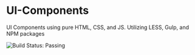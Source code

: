 # UI-Components
UI Components using pure HTML, CSS, and JS. Utilizing LESS, Gulp, and NPM packages

<!-- ![Build Status: Failing](https://img.shields.io/badge/build-failing-red.svg) -->
![Build Status: Passing](https://img.shields.io/badge/build-passing-green.svg)